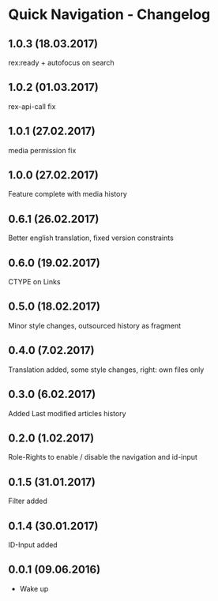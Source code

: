 
Quick Navigation - Changelog
================================================================================
1.0.3 (18.03.2017)
--------------------------------------------------------------------------------
rex:ready + autofocus on search

1.0.2 (01.03.2017)
--------------------------------------------------------------------------------
rex-api-call fix

1.0.1 (27.02.2017)
--------------------------------------------------------------------------------
media permission fix

1.0.0 (27.02.2017)
--------------------------------------------------------------------------------
Feature complete with media history

0.6.1 (26.02.2017)
--------------------------------------------------------------------------------
Better english translation, fixed version constraints

0.6.0 (19.02.2017)
--------------------------------------------------------------------------------
CTYPE on Links

0.5.0 (18.02.2017)
--------------------------------------------------------------------------------
Minor style changes, outsourced history as fragment

0.4.0 (7.02.2017)
--------------------------------------------------------------------------------
Translation added, some style changes, right: own files only

0.3.0 (6.02.2017)
--------------------------------------------------------------------------------
Added Last modified articles history

0.2.0 (1.02.2017)
--------------------------------------------------------------------------------
Role-Rights to enable / disable the navigation and id-input

0.1.5 (31.01.2017)
--------------------------------------------------------------------------------
Filter added

0.1.4 (30.01.2017)
--------------------------------------------------------------------------------
ID-Input added

0.0.1 (09.06.2016)
--------------------------------------------------------------------------------

* Wake up
